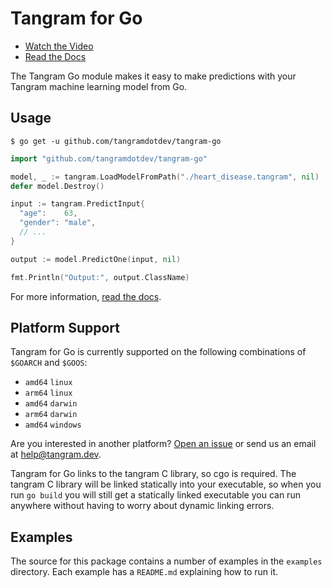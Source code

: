 # Tangram for Go

- [Watch the Video](https://www.tangram.dev)
- [Read the Docs](https://www.tangram.dev/docs)

The Tangram Go module makes it easy to make predictions with your Tangram machine learning model from Go.

## Usage

```
$ go get -u github.com/tangramdotdev/tangram-go
```

```go
import "github.com/tangramdotdev/tangram-go"

model, _ := tangram.LoadModelFromPath("./heart_disease.tangram", nil)
defer model.Destroy()

input := tangram.PredictInput{
  "age":    63,
  "gender": "male",
  // ...
}

output := model.PredictOne(input, nil)

fmt.Println("Output:", output.ClassName)
```

For more information, [read the docs](https://www.tangram.dev/docs).

## Platform Support

Tangram for Go is currently supported on the following combinations of `$GOARCH` and `$GOOS`:

- `amd64` `linux`
- `arm64` `linux`
- `amd64` `darwin`
- `arm64` `darwin`
- `amd64` `windows`

Are you interested in another platform? [Open an issue](https://github.com/tangramdotdev/tangram/issues/new) or send us an email at [help@tangram.dev](mailto:help@tangram.dev).

Tangram for Go links to the tangram C library, so cgo is required. The tangram C library will be linked statically into your executable, so when you run `go build` you will still get a statically linked executable you can run anywhere without having to worry about dynamic linking errors.

## Examples

The source for this package contains a number of examples in the `examples` directory. Each example has a `README.md` explaining how to run it.
